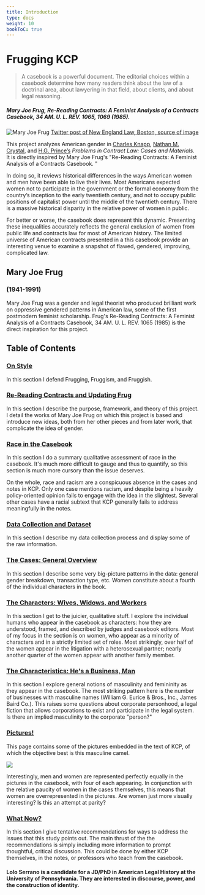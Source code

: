 ```yaml
---
title: Introduction
type: docs
weight: 10
bookToC: true
---
```


# Frugging KCP

> A casebook is a powerful document. The editorial choices within a casebook determine how many readers think about the law of a doctrinal area, about lawyering in that field, about clients, and about legal reasoning.

##### Mary Joe Frug, Re-Reading Contracts: A Feminist Analysis of a Contracts Casebook, 34 AM. U. L. REV. 1065, 1069 (1985).

![Mary Joe Frug](/img/maryjoe.jpg)
[Twitter post of New England Law, Boston, source of image](https://twitter.com/newenglandlaw/status/1111255740487004161)

This project analyzes American gender in [Charles Knapp](https://www.uchastings.edu/people/charles-knapp/), [Nathan M. Crystal](https://www.cgcfirm.com/people/nathan-m-crystal/), and [H.G. Prince’s](https://www.uchastings.edu/people/h-g-prince/) *Problems in Contract Law: Cases and Materials.* It is directly inspired by Mary Joe Frug's "Re-Reading Contracts: A Feminist Analysis of a Contracts Casebook. "

In doing so, it reviews historical differences in the ways American women and men have been able to live their lives. Most Americans expected women not to participate in the government or the formal economy from the country’s inception to the early twentieth century, and not to occupy public positions of capitalist power until the middle of the twentieth century. There is a massive historical disparity in the relative power of women in public.

For better or worse, the casebook does represent this dynamic. Presenting these inequalities accurately reflects the general exclusion of women from public life and contracts law for most of American history. The limited universe of American contracts presented in a this casebook provide an interesting venue to examine a snapshot of flawed, gendered, improving, complicated law.

## Mary Joe Frug 
### (1941-1991)

Mary Joe Frug was a gender and legal theorist who produced brilliant work on oppressive gendered patterns in American law, some of the first postmodern feminist scholarship. Frug's Re-Reading Contracts: A Feminist Analysis of a Contracts Casebook, 34 AM. U. L. REV. 1065 (1985) is the direct inspiration for this project. 


## Table of Contents

### [On Style](/docs/on_style)

In this section I defend Frugging, Fruggism, and Fruggish. 

### [Re-Reading Contracts and Updating Frug](/docs/rereading)

In this section I describe the purpose, framework, and theory of this project. I detail the works of Mary Joe Frug on which this project is based and introduce new ideas, both from her other pieces and from later work, that complicate the idea of gender. 

### [Race in the Casebook](/docs/race)

In this section I do a summary qualitative assessment of race in the casebook. It's much more difficult to gauge and thus to quantify, so this section is much more cursory than the issue deserves. 

On the whole, race and racism are a conspicuous absence in the cases and notes in KCP. Only one case mentions racism, and despite being a heavily policy-oriented opinion fails to engage with the idea in the slightest. Several other cases have a racial subtext that KCP generally fails to address meaningfully in the notes. 

### [Data Collection and Dataset](/docs/dataset)

In this section I describe my data collection process and display some of the raw information. 

### [The Cases: General Overview](/docs/cases)

In this section I describe some very big-picture patterns in the data: general gender breakdown, transaction type, etc. Women constitute about a fourth of the individual characters in the book.

### [The Characters: Wives, Widows, and Workers](/docs/characters/_index)

In this section I get to the juicier, qualitative stuff. I explore the individual humans who appear in the casebook as characters: how they are understood, framed, and described by judges and casebook editors. Most of my focus in the section is on women, who appear as a minority of characters and in a strictly limited set of roles. Most strikingly, over half of the women appear in the litigation with a heterosexual partner; nearly another quarter of the women appear with another family member. 

### [The Characteristics: He's a Business, Man](/docs/trying)

In this section I explore general notions of masculinity and femininity as they appear in the casebook. The most striking pattern here is the number of businesses with masculine names (William G. Eurice & Bros., Inc., James Baird Co.). This raises some questions about corporate personhood, a legal fiction that allows corporations to exist and participate in the legal system. Is there an implied masculinity to the corporate "person?"

### [Pictures!](/docs/pics)

This page contains some of the pictures embedded in the text of KCP, of which the objective best is this masculine camel. 

![ ](/pics/misc/misc1.png)

Interestingly, men and women are represented perfectly equally in the pictures in the casebook, with four of each appearing. In conjunction with the relative paucity of women in the cases themselves, this means that women are overrepresented in the pictures. Are women just more visually interesting? Is this an attempt at parity? 

### [What Now?](/docs/so_what)

In this section I give tentative recommendations for ways to address the issues that this study points out. The main thrust of the the recommendations is simply including more information to prompt thoughtful, critical discussion. This could be done by either KCP themselves, in the notes, or professors who teach from the casebook. 

#### Lolo Serrano is a candidate for a JD/PhD in American Legal History at the University of Pennsylvania. They are interested in discourse, power, and the construction of identity. 
